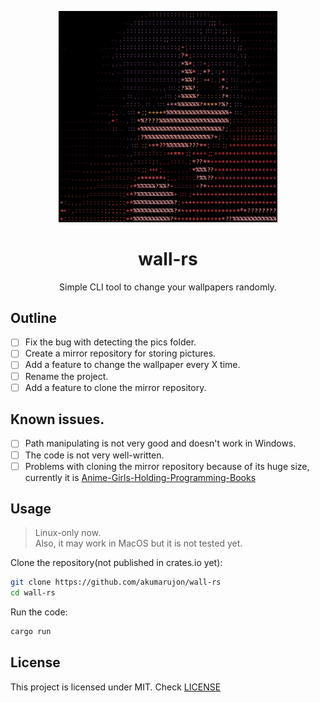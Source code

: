 <p align="center">
    <img src="./assets/icon.png" width="350px">
</p>

<h1 align="center">wall-rs</h1>

<p align="center">Simple CLI tool to change your wallpapers randomly.</p>

<h2>Outline</h2>


- [ ] Fix the bug with detecting the pics folder.
- [ ] Create a mirror repository for storing pictures.
- [ ] Add a feature to change the wallpaper every X time.
- [ ] Rename the project.
- [ ] Add a feature to clone the mirror repository.

<h2>Known issues.</h2>

- [ ] Path manipulating is not very good and doesn't work in Windows.
- [ ] The code is not very well-written.
- [ ] Problems with cloning the mirror repository because of its huge size, currently it is [Anime-Girls-Holding-Programming-Books](https://github.com/cat-milk/Anime-Girls-Holding-Programming-Books)

<h2>Usage</h2>

> Linux-only now. <br>
> Also, it may work in MacOS but it is not tested yet.

Clone the repository(not published in crates.io yet):
```bash
git clone https://github.com/akumarujon/wall-rs
cd wall-rs
```

Run the code:
```bash
cargo run
```

<h2>License</h2>

This project is licensed under MIT. Check [LICENSE](./LICENSE)